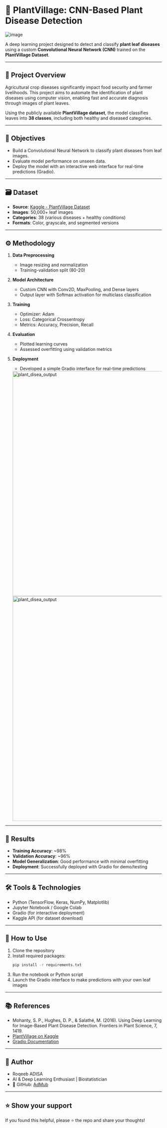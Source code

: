# 🌿 PlantVillage: CNN-Based Plant Disease Detection

![image](https://github.com/user-attachments/assets/e79e0571-207d-423f-a54f-656c11c37489)


A deep learning project designed to detect and classify **plant leaf diseases** using a custom **Convolutional Neural Network (CNN)** trained on the **PlantVillage Dataset**.

---

## 📌 Project Overview

Agricultural crop diseases significantly impact food security and farmer livelihoods. This project aims to automate the identification of plant diseases using computer vision, enabling fast and accurate diagnosis through images of plant leaves.

Using the publicly available **PlantVillage dataset**, the model classifies leaves into **38 classes**, including both healthy and diseased categories.

---

## 🎯 Objectives

- Build a Convolutional Neural Network to classify plant diseases from leaf images.
- Evaluate model performance on unseen data.
- Deploy the model with an interactive web interface for real-time predictions (Gradio).

---

## 🗃️ Dataset

- **Source**: [Kaggle - PlantVillage Dataset](https://www.kaggle.com/datasets/abdallahalidev/plantvillage-dataset)
- **Images**: 50,000+ leaf images
- **Categories**: 38 (various diseases + healthy conditions)
- **Formats**: Color, grayscale, and segmented versions

---

## ⚙️ Methodology

1. **Data Preprocessing**
   - Image resizing and normalization
   - Training-validation split (80-20)

2. **Model Architecture**
   - Custom CNN with Conv2D, MaxPooling, and Dense layers
   - Output layer with Softmax activation for multiclass classification

3. **Training**
   - Optimizer: Adam
   - Loss: Categorical Crossentropy
   - Metrics: Accuracy, Precision, Recall

4. **Evaluation**
   - Plotted learning curves
   - Assessed overfitting using validation metrics

5. **Deployment**
   - Developed a simple Gradio interface for real-time predictions
   <img width="722" alt="plant_disea_output" src="https://github.com/user-attachments/assets/964662f6-602b-402f-ae5d-a436fc3e7d16" />
   <img width="722" alt="plant_disea_output" src="https://github.com/user-attachments/assets/5cfbfd19-552a-4e20-8e91-c9ac82a8acc4" />




---

## 🧪 Results

- **Training Accuracy**: ~98%  
- **Validation Accuracy**: ~96%  
- **Model Generalization**: Good performance with minimal overfitting
- **Deployment**: Successfully deployed with Gradio for demo/testing

---

## 🛠️ Tools & Technologies

- Python (TensorFlow, Keras, NumPy, Matplotlib)
- Jupyter Notebook / Google Colab
- Gradio (for interactive deployment)
- Kaggle API (for dataset download)

---

## 🚀 How to Use

1. Clone the repository
2. Install required packages:
   ```bash
   pip install -r requirements.txt
   ```
3. Run the notebook or Python script
4. Launch the Gradio interface to make predictions with your own leaf images

---

## 📚 References

- Mohanty, S. P., Hughes, D. P., & Salathé, M. (2016). Using Deep Learning for Image-Based Plant Disease Detection. Frontiers in Plant Science, 7, 1419.
- [PlantVillage on Kaggle](https://www.kaggle.com/datasets/abdallahalidev/plantvillage-dataset)
- [Gradio Documentation](https://www.gradio.app/)

---

## 👤 Author
- Roqeeb ADISA
- AI & Deep Learning Enthusiast | Biostatistician
- 🔗 GitHub: [AdMub](https://github.com/adroq-ai)

---

## ⭐️ Show your support
If you found this helpful, please ⭐️ the repo and share your thoughts!
